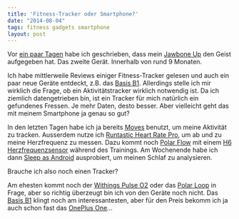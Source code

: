 ```yaml
---
title: 'Fitness-Tracker oder Smartphone?'
date: "2014-08-04"
tags: fitness gadgets smartphone
layout: post
---
```

Vor [ein paar Tagen][0] habe ich geschrieben, dass mein [Jawbone Up][10] den Geist aufgegeben hat. Das zweite Gerät. Innerhalb von rund 9 Monaten.

Ich habe mittlerweile Reviews einiger Fitness-Tracker gelesen und auch ein paar neue Geräte entdeckt, z.B. das [Basis B1][1]. Allerdings stelle ich mir wirklich die Frage, ob ein Aktivitätstracker wirklich notwendig ist. Da ich ziemlich datengetrieben bin, ist ein Tracker für mich natürlich ein gefundenes Fressen. Je mehr Daten, desto besser. Aber vielleicht geht das mit meinem Smartphone ja genau so gut?

In den letzten Tagen habe ich ja bereits [Moves][2] benutzt, um meine Aktivität zu tracken. Ausserdem nutze ich [Runtastic Heart Rate Pro][3], um ab und zu meine Herzfrequenz zu messen. Dazu kommt noch [Polar Flow][4] mit einem [H6 Herzfrequenzsensor][5] während des Trainings. Am Wochenende habe ich dann [Sleep as Android][6] ausprobiert, um meinen Schlaf zu analysieren.

Brauche ich also noch einen Tracker?

Am ehesten kommt noch der [Withings Pulse O2][7] oder das [Polar Loop][8] in Frage, aber so richtig überzeugt bin ich von den Geräte noch nicht. Das [Basis B1][1] klingt noch am interessantesten, aber für den Preis bekomm ich ja auch schon fast das [OnePlus One][9]...

[0]: https://blog.kopis.de/ein-neuer-fitness-tracker-muss-her/
[1]: http://www.mybasis.com/
[2]: https://play.google.com/store/apps/details?id=com.protogeo.moves
[3]: https://play.google.com/store/apps/details?id=com.runtastic.android.heartrate.pro
[4]: https://play.google.com/store/apps/details?id=fi.polar.polarflow
[5]: http://www.polar.com/de/produkte/accessoires/H6
[6]: https://play.google.com/store/apps/details?id=com.urbandroid.sleep
[7]: http://www.withings.com/de/withings-pulse.html
[8]: http://www.polarloop.com/
[9]: http://oneplus.net/one
[10]: https://jawbone.com/up/

